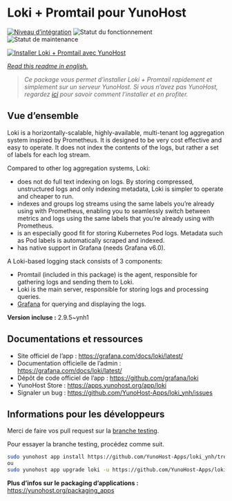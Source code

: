 <!--
N.B.: This README was automatically generated by https://github.com/YunoHost/apps/tree/master/tools/readme_generator
It shall NOT be edited by hand.
-->

# Loki + Promtail pour YunoHost

[![Niveau d’intégration](https://dash.yunohost.org/integration/loki.svg)](https://dash.yunohost.org/appci/app/loki) ![Statut du fonctionnement](https://ci-apps.yunohost.org/ci/badges/loki.status.svg) ![Statut de maintenance](https://ci-apps.yunohost.org/ci/badges/loki.maintain.svg)

[![Installer Loki + Promtail avec YunoHost](https://install-app.yunohost.org/install-with-yunohost.svg)](https://install-app.yunohost.org/?app=loki)

*[Read this readme in english.](./README.md)*

> *Ce package vous permet d’installer Loki + Promtail rapidement et simplement sur un serveur YunoHost.
Si vous n’avez pas YunoHost, regardez [ici](https://yunohost.org/#/install) pour savoir comment l’installer et en profiter.*

## Vue d’ensemble

Loki is a horizontally-scalable, highly-available, multi-tenant log aggregation system inspired by Prometheus. It is designed to be very cost effective and easy to operate. It does not index the contents of the logs, but rather a set of labels for each log stream.

Compared to other log aggregation systems, Loki:

- does not do full text indexing on logs. By storing compressed, unstructured logs and only indexing metadata, Loki is simpler to operate and cheaper to run.
- indexes and groups log streams using the same labels you’re already using with Prometheus, enabling you to seamlessly switch between metrics and logs using the same labels that you’re already using with Prometheus.
- is an especially good fit for storing Kubernetes Pod logs. Metadata such as Pod labels is automatically scraped and indexed.
- has native support in Grafana (needs Grafana v6.0).

A Loki-based logging stack consists of 3 components:
- Promtail (included in this package) is the agent, responsible for gathering logs and sending them to Loki.
- Loki is the main server, responsible for storing logs and processing queries.
- [Grafana](https://github.com/Yunohost-Apps/grafana_ynh) for querying and displaying the logs.

**Version incluse :** 2.9.5~ynh1
## Documentations et ressources

- Site officiel de l’app : <https://grafana.com/docs/loki/latest/>
- Documentation officielle de l’admin : <https://grafana.com/docs/loki/latest/>
- Dépôt de code officiel de l’app : <https://github.com/grafana/loki>
- YunoHost Store : <https://apps.yunohost.org/app/loki>
- Signaler un bug : <https://github.com/YunoHost-Apps/loki_ynh/issues>

## Informations pour les développeurs

Merci de faire vos pull request sur la [branche testing](https://github.com/YunoHost-Apps/loki_ynh/tree/testing).

Pour essayer la branche testing, procédez comme suit.

```bash
sudo yunohost app install https://github.com/YunoHost-Apps/loki_ynh/tree/testing --debug
ou
sudo yunohost app upgrade loki -u https://github.com/YunoHost-Apps/loki_ynh/tree/testing --debug
```

**Plus d’infos sur le packaging d’applications :** <https://yunohost.org/packaging_apps>
